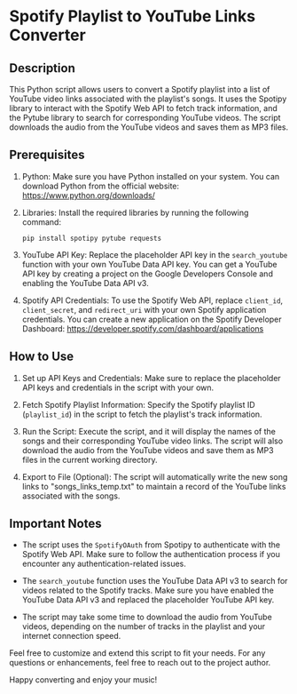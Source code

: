 # Spotify Playlist to YouTube Links Converter

## Description

This Python script allows users to convert a Spotify playlist into a list of YouTube video links associated with the playlist's songs. It uses the Spotipy library to interact with the Spotify Web API to fetch track information, and the Pytube library to search for corresponding YouTube videos. The script downloads the audio from the YouTube videos and saves them as MP3 files.

## Prerequisites

1. Python: Make sure you have Python installed on your system. You can download Python from the official website: https://www.python.org/downloads/

2. Libraries: Install the required libraries by running the following command:
   ```
   pip install spotipy pytube requests
   ```

3. YouTube API Key: Replace the placeholder API key in the `search_youtube` function with your own YouTube Data API key. You can get a YouTube API key by creating a project on the Google Developers Console and enabling the YouTube Data API v3.

4. Spotify API Credentials: To use the Spotify Web API, replace `client_id`, `client_secret`, and `redirect_uri` with your own Spotify application credentials. You can create a new application on the Spotify Developer Dashboard: https://developer.spotify.com/dashboard/applications

## How to Use

1. Set up API Keys and Credentials: Make sure to replace the placeholder API keys and credentials in the script with your own.

2. Fetch Spotify Playlist Information: Specify the Spotify playlist ID (`playlist_id`) in the script to fetch the playlist's track information.

3. Run the Script: Execute the script, and it will display the names of the songs and their corresponding YouTube video links. The script will also download the audio from the YouTube videos and save them as MP3 files in the current working directory.

4. Export to File (Optional): The script will automatically write the new song links to "songs_links_temp.txt" to maintain a record of the YouTube links associated with the songs.

## Important Notes

- The script uses the `SpotifyOAuth` from Spotipy to authenticate with the Spotify Web API. Make sure to follow the authentication process if you encounter any authentication-related issues.

- The `search_youtube` function uses the YouTube Data API v3 to search for videos related to the Spotify tracks. Make sure you have enabled the YouTube Data API v3 and replaced the placeholder YouTube API key.

- The script may take some time to download the audio from YouTube videos, depending on the number of tracks in the playlist and your internet connection speed.

Feel free to customize and extend this script to fit your needs. For any questions or enhancements, feel free to reach out to the project author.

Happy converting and enjoy your music!